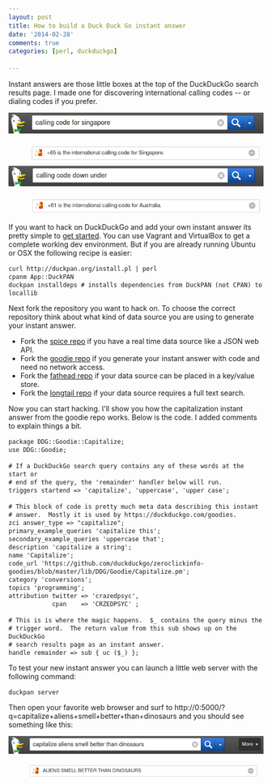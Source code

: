 ```yaml
---
layout: post
title: How to build a Duck Duck Go instant answer
date: '2014-02-28'
comments: true
categories: [perl, duckduckgo]

---
```


Instant answers are those little boxes at the top of the DuckDuckGo search
results page.  I made one for discovering international calling codes -- or
dialing codes if you prefer.

![x](/images/for-posts/2014-02-28-singapore.png)
![x](/images/for-posts/2014-02-28-down-under.png)

If you want to hack on DuckDuckGo and add your own instant answer its pretty
simple to [get started](http://duckduckhack.com).  You can use Vagrant and
VirtualBox to get a complete working dev environment.  But if you are already
running Ubuntu or OSX the following recipe is easier:

    curl http://duckpan.org/install.pl | perl 
    cpanm App::DuckPAN
    duckpan installdeps # installs dependencies from DuckPAN (not CPAN) to locallib

Next fork the repository you want to hack on.  To choose the correct repository
think about what kind of data source you are using to generate your instant answer.

   * Fork the [spice repo](https://github.com/duckduckgo/zeroclickinfo-spice)
     if you have a real time data source like a JSON web API.
   * Fork the [goodie repo](https://github.com/duckduckgo/zeroclickinfo-goodie)
     if you generate your instant answer with code and need no network access.
   * Fork the [fathead repo](https://github.com/duckduckgo/zeroclickinfo-fathead)
     if your data source can be placed in a key/value store.
   * Fork the [longtail repo](https://github.com/duckduckgo/zeroclickinfo-fathead)
     if your data source requires a full text search.

Now you can start hacking.  I'll show you how the capitalization instant answer
from the goodie repo works.  Below is the code.  I added comments to explain
things a bit.

    package DDG::Goodie::Capitalize;
    use DDG::Goodie;

    # If a DuckDuckGo search query contains any of these words at the start or
    # end of the query, the 'remainder' handler below will run.
    triggers startend => 'capitalize', 'uppercase', 'upper case';

    # This block of code is pretty much meta data describing this instant
    # answer.  Mostly it is used by https://duckduckgo.com/goodies.
    zci answer_type => "capitalize";
    primary_example_queries 'capitalize this';
    secondary_example_queries 'uppercase that';
    description 'capitalize a string';
    name 'Capitalize';
    code_url 'https://github.com/duckduckgo/zeroclickinfo-goodies/blob/master/lib/DDG/Goodie/Capitalize.pm';
    category 'conversions';
    topics 'programming';
    attribution twitter => 'crazedpsyc',
                cpan    => 'CRZEDPSYC' ;

    # This is is where the magic happens.  $_ contains the query minus the
    # trigger word.  The return value from this sub shows up on the DuckDuckGo
    # search results page as an instant answer.
    handle remainder => sub { uc ($_) };

To test your new instant answer you can launch a little web server with the following command:

    duckpan server

Then open your favorite web browser and surf to
http://0:5000/?q=capitalize+aliens+smell+better+than+dinosaurs and you should
see something like this:

![x](/images/for-posts/2014-02-28-capitalize.png)


